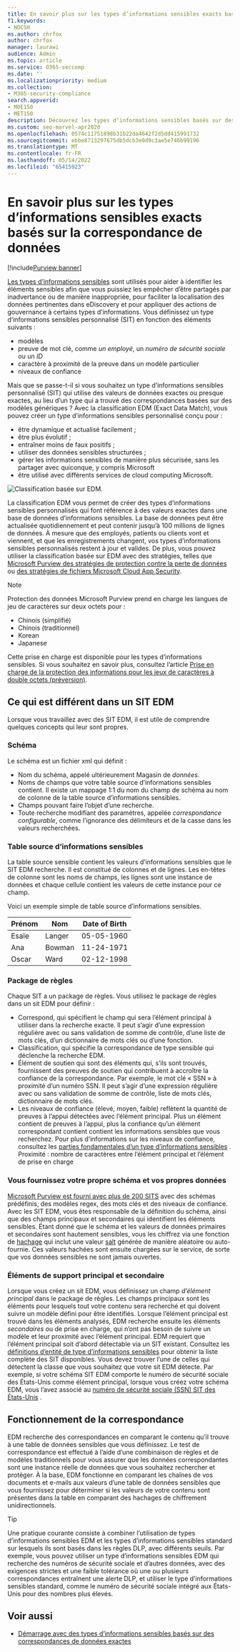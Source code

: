 ```yaml
---
title: En savoir plus sur les types d’informations sensibles exacts basés sur la correspondance de données
f1.keywords:
- NOCSH
ms.author: chrfox
author: chrfox
manager: laurawi
audience: Admin
ms.topic: article
ms.service: O365-seccomp
ms.date: ''
ms.localizationpriority: medium
ms.collection:
- M365-security-compliance
search.appverid:
- MOE150
- MET150
description: Découvrez les types d’informations sensibles basés sur des correspondances de données exactes.
ms.custom: seo-marvel-apr2020
ms.openlocfilehash: 0574c11751898b31b22da4642f2d5dd415991732
ms.sourcegitcommit: ebbe8713297675db5dcb3e0d9c3ae5e746b99196
ms.translationtype: MT
ms.contentlocale: fr-FR
ms.lasthandoff: 05/14/2022
ms.locfileid: "65415923"
---
```

# <a name="learn-about-exact-data-match-based-sensitive-information-types"></a>En savoir plus sur les types d’informations sensibles exacts basés sur la correspondance de données

[!include[Purview banner](../includes/purview-rebrand-banner.md)]

[Les types d’informations sensibles](sensitive-information-type-learn-about.md) sont utilisés pour aider à identifier les éléments sensibles afin que vous puissiez les empêcher d’être partagés par inadvertance ou de manière inappropriée, pour faciliter la localisation des données pertinentes dans eDiscovery et pour appliquer des actions de gouvernance à certains types d’informations. Vous définissez un type d’informations sensibles personnalisé (SIT) en fonction des éléments suivants :

- modèles
- preuve de mot clé, comme *un employé*, un *numéro de sécurité sociale* ou un *ID*
- caractère à proximité de la preuve dans un modèle particulier
- niveaux de confiance

Mais que se passe-t-il si vous souhaitez un type d’informations sensibles personnalisé (SIT) qui utilise des valeurs de données exactes ou presque exactes, au lieu d’un type qui a trouvé des correspondances basées sur des modèles génériques ? Avec la classification EDM (Exact Data Match), vous pouvez créer un type d’informations sensibles personnalisé conçu pour :

- être dynamique et actualisé facilement ;
- être plus évolutif ;
- entraîner moins de faux positifs ;
- utiliser des données sensibles structurées ;
- gérer les informations sensibles de manière plus sécurisée, sans les partager avec quiconque, y compris Microsoft
- être utilisé avec différents services de cloud computing Microsoft.

![Classification basée sur EDM.](../media/EDMClassification.png)

La classification EDM vous permet de créer des types d’informations sensibles personnalisés qui font référence à des valeurs exactes dans une base de données d’informations sensibles. La base de données peut être actualisée quotidiennement et peut contenir jusqu’à 100 millions de lignes de données. À mesure que des employés, patients ou clients vont et viennent, et que les enregistrements changent, vos types d’informations sensibles personnalisés restent à jour et valides. De plus, vous pouvez utiliser la classification basée sur EDM avec des stratégies, telles que [Microsoft Purview des stratégies de protection contre la perte de données](dlp-learn-about-dlp.md) ou [des stratégies de fichiers Microsoft Cloud App Security](/cloud-app-security/data-protection-policies).

> [!NOTE]
> Protection des données Microsoft Purview prend en charge les langues de jeu de caractères sur deux octets pour :
>
> - Chinois (simplifié)
> - Chinois (traditionnel)
> - Korean
> - Japanese
>
> Cette prise en charge est disponible pour les types d’informations sensibles. Si vous souhaitez en savoir plus, consultez l’article [Prise en charge de la protection des informations pour les jeux de caractères à double octets (préversion)](mip-dbcs-relnotes.md).

## <a name="whats-different-in-an-edm-sit"></a>Ce qui est différent dans un SIT EDM

Lorsque vous travaillez avec des SIT EDM, il est utile de comprendre quelques concepts qui leur sont propres.  

### <a name="schema"></a>Schéma

Le schéma est un fichier xml qui définit :

- Nom du schéma, appelé ultérieurement Magasin de *données*. 
- Noms de champs que votre table source d’informations sensibles contient. Il existe un mappage 1:1 du nom du champ de schéma au nom de colonne de la table source d’informations sensibles.
- Champs pouvant faire l’objet d’une recherche.
- Toute recherche modifiant des paramètres, appelée *correspondance configurable*, comme l’ignorance des délimiteurs et de la casse dans les valeurs recherchées.

### <a name="sensitive-information-source-table"></a>Table source d’informations sensibles

La table source sensible contient les valeurs d’informations sensibles que le SIT EDM recherche. Il est constitué de colonnes et de lignes. Les en-têtes de colonne sont les noms de champs, les lignes sont une instance de données et chaque cellule contient les valeurs de cette instance pour ce champ.

Voici un exemple simple de table source d’informations sensibles.

|Prénom|Nom|Date of Birth|
|---|---|---|
|Esaïe|Langer| 05-05-1960|
|Ana|Bowman|11-24-1971|
|Oscar|Ward|02-12-1998|

### <a name="rule-package"></a>Package de règles

Chaque SIT a un package de règles. Vous utilisez le package de règles dans un sit EDM pour définir :

- Correspond, qui spécifient le champ qui sera l’élément principal à utiliser dans la recherche exacte. Il peut s’agir d’une expression régulière avec ou sans validation de somme de contrôle, d’une liste de mots clés, d’un dictionnaire de mots clés ou d’une fonction.
- Classification, qui spécifie la correspondance de type sensible qui déclenche la recherche EDM.
- Élément de soutien qui sont des éléments qui, s’ils sont trouvés, fournissent des preuves de soutien qui contribuent à accroître la confiance de la correspondance. Par exemple, le mot clé « SSN » à proximité d’un numéro SSN. Il peut s’agir d’une expression régulière avec ou sans validation de somme de contrôle, liste de mots clés, dictionnaire de mots clés.
- Les niveaux de confiance (élevé, moyen, faible) reflètent la quantité de preuves à l’appui détectées avec l’élément principal. Plus un élément contient de preuves à l’appui, plus la confiance qu’un élément correspondant contient contient les informations sensibles que vous recherchez. Pour plus d’informations sur les niveaux de confiance, consultez les [parties fondamentales d’un type d’informations sensibles](sensitive-information-type-learn-about.md#fundamental-parts-of-a-sensitive-information-type) .
Proximité : nombre de caractères entre l’élément principal et l’élément de prise en charge

### <a name="you-supply-your-own-schema-and-data"></a>Vous fournissez votre propre schéma et vos propres données

[Microsoft Purview est fourni avec plus de 200 SITS](sensitive-information-type-entity-definitions.md) avec des schémas prédéfinis, des modèles regex, des mots clés et des niveaux de confiance. Avec les SIT EDM, vous êtes responsable de la définition du schéma, ainsi que des champs principaux et secondaires qui identifient les éléments sensibles. Étant donné que le schéma et les valeurs de données primaires et secondaires sont hautement sensibles, vous les chiffrez via une fonction de [hachage](/dotnet/standard/security/ensuring-data-integrity-with-hash-codes) qui inclut une valeur [salt](https://en.wikipedia.org/wiki/Salt_(cryptography)#:~:text=The%20salt%20value%20is%20generated%20at%20random%20and,the%20salt%20value%20and%20hashed%20value%20are%20stored.) générée de manière aléatoire ou auto-fournie. Ces valeurs hachées sont ensuite chargées sur le service, de sorte que vos données sensibles ne sont jamais ouvertes.

### <a name="primary-and-secondary-support-elements"></a>Éléments de support principal et secondaire

Lorsque vous créez un sit EDM, vous définissez un champ *d’élément principal* dans le package de règles. Les champs principaux sont les éléments pour lesquels tout votre contenu sera recherché et qui doivent suivre un modèle défini pour être identifiés. Lorsque l’élément principal est trouvé dans les éléments analysés, EDM recherche ensuite les éléments *secondaires* ou de prise en charge, qui n’ont pas besoin de suivre un modèle et leur proximité avec l’élément principal. EDM requiert que l’élément principal soit d’abord détectable via un SIT existant. Consultez les [définitions d’entité de type d’informations sensibles](sensitive-information-type-entity-definitions.md) pour obtenir la liste complète des SIT disponibles. Vous devez trouver l’une de celles qui détectent la classe que vous souhaitez que votre sit EDM détecte. Par exemple, si votre schéma SIT EDM comporte le numéro de sécurité sociale des États-Unis comme élément principal, lorsque vous créez votre schéma EDM, vous l’avez associé au [numéro de sécurité sociale (SSN) SIT des États-Unis](sensitive-information-type-entity-definitions.md#us-social-security-number-ssn) .


## <a name="how-matching-works"></a>Fonctionnement de la correspondance

EDM recherche des correspondances en comparant le contenu qu’il trouve à une table de données sensibles que vous définissez. Le test de correspondance est effectué à l’aide d’une combinaison de règles et de modèles traditionnels pour vous assurer que les données correspondantes sont une instance réelle de données que vous souhaitez rechercher et protéger. À la base, EDM fonctionne en comparant les chaînes de vos documents et e-mails aux valeurs d’une table de données sensibles que vous fournissez pour déterminer si les valeurs de votre contenu sont présentes dans la table en comparant des hachages de chiffrement unidirectionnels.

> [!TIP]
> Une pratique courante consiste à combiner l’utilisation de types d’informations sensibles EDM et les types d’informations sensibles standard sur lesquels ils sont basés dans les règles DLP, avec différents seuils. Par exemple, vous pouvez utiliser un type d’informations sensibles EDM qui recherche des numéros de sécurité sociale et d’autres données, avec des exigences strictes et une faible tolérance où une ou plusieurs correspondances entraînent une alerte DLP, et utiliser le type d’informations sensibles standard, comme le numéro de sécurité sociale intégré aux États-Unis pour des nombres plus élevés.  

## <a name="see-also"></a>Voir aussi

- [Démarrage avec des types d’informations sensibles basés sur des correspondances de données exactes](sit-get-started-exact-data-match-based-sits-overview.md#get-started-with-exact-data-match-based-sensitive-information-types)
